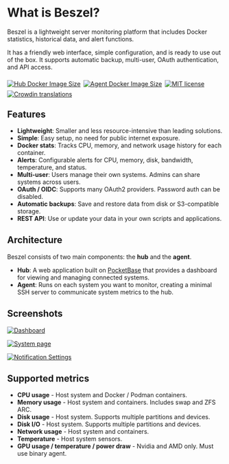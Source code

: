 # What is Beszel?

Beszel is a lightweight server monitoring platform that includes Docker statistics, historical data, and alert functions.

It has a friendly web interface, simple configuration, and is ready to use out of the box. It supports automatic backup, multi-user, OAuth authentication, and API access.

<div style="display: flex; flex-wrap: wrap; gap: .5em; margin: 1.6em 0 -.3em; min-height:20px">
  <a href="https://hub.docker.com/r/henrygd/beszel-agent" target="_blank">
    <img src="https://img.shields.io/docker/image-size/henrygd/beszel-agent/0.6.0?logo=docker&label=agent%20image%20size" alt="Hub Docker Image Size" />
  </a>
  <a href="https://hub.docker.com/r/henrygd/beszel" target="_blank">
    <img src="https://img.shields.io/docker/image-size/henrygd/beszel/0.1.0?logo=docker&label=hub%20image%20size" alt="Agent Docker Image Size" />
  </a>
  <a href="https://github.com/henrygd/beszel/blob/main/LICENSE" target="_blank">
    <img src="https://img.shields.io/github/license/henrygd/beszel?color=%239944ee" alt="MIT license" />
  </a>
  <a href="https://crowdin.com/project/beszel" target="_blank">
    <img src="https://badges.crowdin.net/beszel/localized.svg" alt="Crowdin translations" />
  </a>
</div>

## Features

- **Lightweight**: Smaller and less resource-intensive than leading solutions.
- **Simple**: Easy setup, no need for public internet exposure.
- **Docker stats**: Tracks CPU, memory, and network usage history for each container.
- **Alerts**: Configurable alerts for CPU, memory, disk, bandwidth, temperature, and status.
- **Multi-user**: Users manage their own systems. Admins can share systems across users.
- **OAuth / OIDC**: Supports many OAuth2 providers. Password auth can be disabled.
- **Automatic backups**: Save and restore data from disk or S3-compatible storage.
- **REST API**: Use or update your data in your own scripts and applications.

## Architecture

Beszel consists of two main components: the **hub** and the **agent**.

- **Hub**: A web application built on [PocketBase](https://pocketbase.io/) that provides a dashboard for viewing and managing connected systems.
- **Agent**: Runs on each system you want to monitor, creating a minimal SSH server to communicate system metrics to the hub.

## Screenshots

[![Dashboard](/image/dashboard.png)](/image/dashboard.png)

[![System page](/image/system.png)](/image/system.png)

<!-- [![Alerts](/image/alerts.png)](/image/alerts.png) -->

[![Notification Settings](/image/settings-notifications.png)](/image/settings-notifications.png)

## Supported metrics

- **CPU usage** - Host system and Docker / Podman containers.
- **Memory usage** - Host system and containers. Includes swap and ZFS ARC.
- **Disk usage** - Host system. Supports multiple partitions and devices.
- **Disk I/O** - Host system. Supports multiple partitions and devices.
- **Network usage** - Host system and containers.
- **Temperature** - Host system sensors.
- **GPU usage / temperature / power draw** - Nvidia and AMD only. Must use binary agent.
